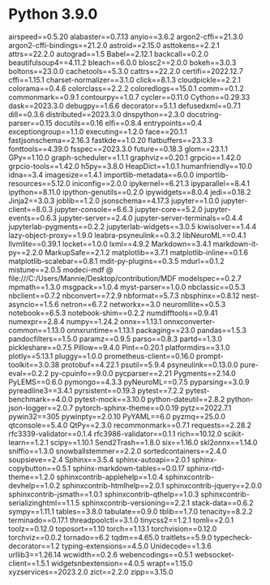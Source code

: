 # Python 3.9.0

airspeed==0.5.20
alabaster==0.7.13
anyio==3.6.2
argon2-cffi==21.3.0
argon2-cffi-bindings==21.2.0
astroid==2.15.0
asttokens==2.2.1
attrs==22.2.0
autograd==1.5
Babel==2.12.1
backcall==0.2.0
beautifulsoup4==4.11.2
bleach==6.0.0
blosc2==2.0.0
bokeh==3.0.3
boltons==23.0.0
cachetools==5.3.0
cattrs==22.2.0
certifi==2022.12.7
cffi==1.15.1
charset-normalizer==3.1.0
click==8.1.3
cloudpickle==2.2.1
colorama==0.4.6
colorclass==2.2.2
coloredlogs==15.0.1
comm==0.1.2
commonmark==0.9.1
contourpy==1.0.7
cycler==0.11.0
Cython==0.29.33
dask==2023.3.0
debugpy==1.6.6
decorator==5.1.1
defusedxml==0.7.1
dill==0.3.6
distributed==2023.3.0
dnspython==2.3.0
docstring-parser==0.15
docutils==0.16
elfi==0.8.4
entrypoints==0.4
exceptiongroup==1.1.0
executing==1.2.0
face==20.1.1
fastjsonschema==2.16.3
fastkde==1.0.20
flatbuffers==23.3.3
fonttools==4.39.0
fsspec==2023.3.0
future==0.18.3
glom==23.1.1
GPy==1.10.0
graph-scheduler==1.1.1
graphviz==0.20.1
grpcio==1.42.0
grpcio-tools==1.42.0
h5py==3.8.0
HeapDict==1.0.1
humanfriendly==10.0
idna==3.4
imagesize==1.4.1
importlib-metadata==6.0.0
importlib-resources==5.12.0
iniconfig==2.0.0
ipykernel==6.21.3
ipyparallel==8.4.1
ipython==8.11.0
ipython-genutils==0.2.0
ipywidgets==8.0.4
jedi==0.18.2
Jinja2==3.0.3
joblib==1.2.0
jsonschema==4.17.3
jupyter==1.0.0
jupyter-client==8.0.3
jupyter-console==6.6.3
jupyter-core==5.2.0
jupyter-events==0.6.3
jupyter-server==2.4.0
jupyter-server-terminals==0.4.4
jupyterlab-pygments==0.2.2
jupyterlab-widgets==3.0.5
kiwisolver==1.4.4
lazy-object-proxy==1.9.0
leabra-psyneulink==0.3.2
libNeuroML==0.4.1
llvmlite==0.39.1
locket==1.0.0
lxml==4.9.2
Markdown==3.4.1
markdown-it-py==2.2.0
MarkupSafe==2.1.2
matplotlib==3.7.1
matplotlib-inline==0.1.6
matplotlib-scalebar==0.8.1
mdit-py-plugins==0.3.5
mdurl==0.1.2
mistune==2.0.5
modeci-mdf @ file:///C:/Users/Mannie/Desktop/contribution/MDF
modelspec==0.2.7
mpmath==1.3.0
msgpack==1.0.4
myst-parser==1.0.0
nbclassic==0.5.3
nbclient==0.7.2
nbconvert==7.2.9
nbformat==5.7.3
nbsphinx==0.8.12
nest-asyncio==1.5.6
netron==6.7.2
networkx==3.0
neuromllite==0.5.3
notebook==6.5.3
notebook-shim==0.2.2
numdifftools==0.9.41
numexpr==2.8.4
numpy==1.24.2
onnx==1.13.1
onnxconverter-common==1.13.0
onnxruntime==1.13.1
packaging==23.0
pandas==1.5.3
pandocfilters==1.5.0
paramz==0.9.5
parso==0.8.3
partd==1.3.0
pickleshare==0.7.5
Pillow==9.4.0
Pint==0.20.1
platformdirs==3.1.0
plotly==5.13.1
pluggy==1.0.0
prometheus-client==0.16.0
prompt-toolkit==3.0.38
protobuf==4.22.1
psutil==5.9.4
psyneulink==0.13.0.0
pure-eval==0.2.2
py-cpuinfo==9.0.0
pycparser==2.21
Pygments==2.14.0
PyLEMS==0.6.0
pymongo==4.3.3
pyNeuroML==0.7.5
pyparsing==3.0.9
pyreadline3==3.4.1
pyrsistent==0.19.3
pytest==7.2.2
pytest-benchmark==4.0.0
pytest-mock==3.10.0
python-dateutil==2.8.2
python-json-logger==2.0.7
pytorch-sphinx-theme==0.0.19
pytz==2022.7.1
pywin32==305
pywinpty==2.0.10
PyYAML==6.0
pyzmq==25.0.0
qtconsole==5.4.0
QtPy==2.3.0
recommonmark==0.7.1
requests==2.28.2
rfc3339-validator==0.1.4
rfc3986-validator==0.1.1
rich==10.12.0
scikit-learn==1.2.1
scipy==1.10.1
Send2Trash==1.8.0
six==1.16.0
skl2onnx==1.14.0
sniffio==1.3.0
snowballstemmer==2.2.0
sortedcontainers==2.4.0
soupsieve==2.4
Sphinx==3.5.4
sphinx-autoapi==2.0.1
sphinx-copybutton==0.5.1
sphinx-markdown-tables==0.0.17
sphinx-rtd-theme==1.2.0
sphinxcontrib-applehelp==1.0.4
sphinxcontrib-devhelp==1.0.2
sphinxcontrib-htmlhelp==2.0.1
sphinxcontrib-jquery==2.0.0
sphinxcontrib-jsmath==1.0.1
sphinxcontrib-qthelp==1.0.3
sphinxcontrib-serializinghtml==1.1.5
sphinxcontrib-versioning==2.2.1
stack-data==0.6.2
sympy==1.11.1
tables==3.8.0
tabulate==0.9.0
tblib==1.7.0
tenacity==8.2.2
terminado==0.17.1
threadpoolctl==3.1.0
tinycss2==1.2.1
tomli==2.0.1
toolz==0.12.0
toposort==1.10
torch==1.13.1
torchvision==0.12.0
torchviz==0.0.2
tornado==6.2
tqdm==4.65.0
traitlets==5.9.0
typecheck-decorator==1.2
typing-extensions==4.5.0
Unidecode==1.3.6
urllib3==1.26.14
wcwidth==0.2.6
webencodings==0.5.1
websocket-client==1.5.1
widgetsnbextension==4.0.5
wrapt==1.15.0
xyzservices==2023.2.0
zict==2.2.0
zipp==3.15.0